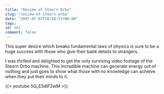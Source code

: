 ```yaml
---
title: "Review of Steorn Orbo"
slug: "review-of-steorn-orbo"
date: "2007-07-07T18:28:57+00:00"
tags:
id: 582
comment: false
---
```


This super device which breaks fundamental laws of physics is sure to be a huge success with those who give their bank details to strangers.

I was thrilled and delighted to get the only surviving video footage of the Steorn Orbo machine. This incredible machine can generate energy out of nothing and just goes to show what those with no knowledge can achieve when they put their minds to it.

{{< youtube 5Q_ESdiF2wM >}}


